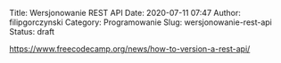 Title: Wersjonowanie REST API
Date: 2020-07-11 07:47
Author: filipgorczynski
Category: Programowanie
Slug: wersjonowanie-rest-api
Status: draft

https://www.freecodecamp.org/news/how-to-version-a-rest-api/